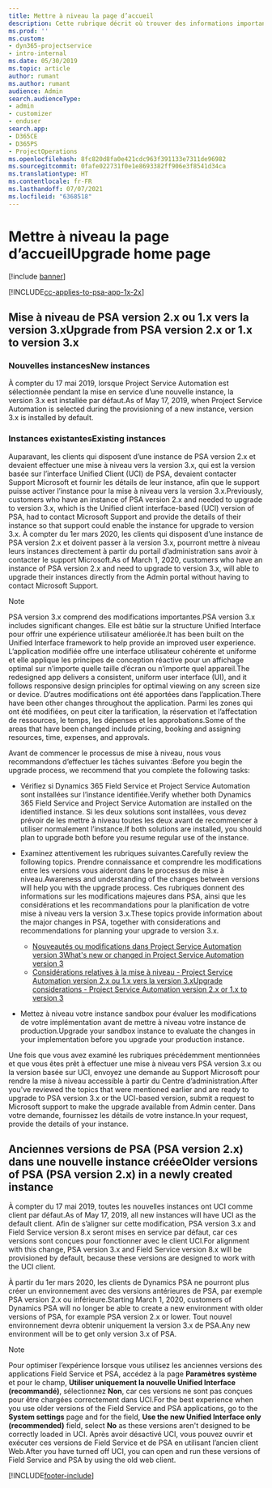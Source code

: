 ```yaml
---
title: Mettre à niveau la page d’accueil
description: Cette rubrique décrit où trouver des informations importantes concernant les fonctionnalités nouvelles et modifiées dans Dynamics 365 Project Service Automation, ainsi que le processus de mise à niveau vers la nouvelle version.
ms.prod: ''
ms.custom:
- dyn365-projectservice
- intro-internal
ms.date: 05/30/2019
ms.topic: article
author: rumant
ms.author: rumant
audience: Admin
search.audienceType:
- admin
- customizer
- enduser
search.app:
- D365CE
- D365PS
- ProjectOperations
ms.openlocfilehash: 8fc820d8fa0e421cdc963f391133e7311de96982
ms.sourcegitcommit: 0fafe022731f0e1e8693382ff906e3f8541d34ca
ms.translationtype: HT
ms.contentlocale: fr-FR
ms.lasthandoff: 07/07/2021
ms.locfileid: "6368518"
---
```

# <a name="upgrade-home-page"></a><span data-ttu-id="84929-103">Mettre à niveau la page d’accueil</span><span class="sxs-lookup"><span data-stu-id="84929-103">Upgrade home page</span></span>

[!include [banner](../includes/psa-now-project-operations.md)]

[!INCLUDE[cc-applies-to-psa-app-1x-2x](../includes/cc-applies-to-psa-app-1x-2x.md)]

## <a name="upgrade-from-psa-version-2x-or-1x-to-version-3x"></a><span data-ttu-id="84929-104">Mise à niveau de PSA version 2.x ou 1.x vers la version 3.x</span><span class="sxs-lookup"><span data-stu-id="84929-104">Upgrade from PSA version 2.x or 1.x to version 3.x</span></span>

### <a name="new-instances"></a><span data-ttu-id="84929-105">Nouvelles instances</span><span class="sxs-lookup"><span data-stu-id="84929-105">New instances</span></span>

<span data-ttu-id="84929-106">À compter du 17 mai 2019, lorsque Project Service Automation est sélectionnée pendant la mise en service d’une nouvelle instance, la version 3.x est installée par défaut.</span><span class="sxs-lookup"><span data-stu-id="84929-106">As of May 17, 2019, when Project Service Automation is selected during the provisioning of a new instance, version 3.x is installed by default.</span></span>

### <a name="existing-instances"></a><span data-ttu-id="84929-107">Instances existantes</span><span class="sxs-lookup"><span data-stu-id="84929-107">Existing instances</span></span>

<span data-ttu-id="84929-108">Auparavant, les clients qui disposent d’une instance de PSA version 2.x et devaient effectuer une mise à niveau vers la version 3.x, qui est la version basée sur l’interface Unified Client (UCI) de PSA, devaient contacter Support Microsoft et fournir les détails de leur instance, afin que le support puisse activer l’instance pour la mise à niveau vers la version 3.x.</span><span class="sxs-lookup"><span data-stu-id="84929-108">Previously, customers who have an instance of PSA version 2.x and needed to upgrade to version 3.x, which is the Unified client interface-based (UCI) version of PSA, had to contact Microsoft Support and provide the details of their instance so that support could enable the instance for upgrade to version 3.x.</span></span> <span data-ttu-id="84929-109">À compter du 1er mars 2020, les clients qui disposent d’une instance de PSA version 2.x et doivent passer à la version 3.x, pourront mettre à niveau leurs instances directement à partir du portail d’administration sans avoir à contacter le support Microsoft.</span><span class="sxs-lookup"><span data-stu-id="84929-109">As of March 1, 2020, customers who have an instance of PSA version 2.x and need to upgrade to version 3.x, will able to upgrade their instances directly from the Admin portal without having to contact Microsoft Support.</span></span>  

> [!NOTE]
> <span data-ttu-id="84929-110">PSA version 3.x comprend des modifications importantes.</span><span class="sxs-lookup"><span data-stu-id="84929-110">PSA version 3.x includes significant changes.</span></span> <span data-ttu-id="84929-111">Elle est bâtie sur la structure Unified Interface pour offrir une expérience utilisateur améliorée.</span><span class="sxs-lookup"><span data-stu-id="84929-111">It has been built on the Unified Interface framework to help provide an improved user experience.</span></span> <span data-ttu-id="84929-112">L’application modifiée offre une interface utilisateur cohérente et uniforme et elle applique les principes de conception réactive pour un affichage optimal sur n’importe quelle taille d’écran ou n’importe quel appareil.</span><span class="sxs-lookup"><span data-stu-id="84929-112">The redesigned app delivers a consistent, uniform user interface (UI), and it follows responsive design principles for optimal viewing on any screen size or device.</span></span> <span data-ttu-id="84929-113">D’autres modifications ont été apportées dans l’application.</span><span class="sxs-lookup"><span data-stu-id="84929-113">There have been other changes throughout the application.</span></span> <span data-ttu-id="84929-114">Parmi les zones qui ont été modifiées, on peut citer la tarification, la réservation et l’affectation de ressources, le temps, les dépenses et les approbations.</span><span class="sxs-lookup"><span data-stu-id="84929-114">Some of the areas that have been changed include pricing, booking and assigning resources, time, expenses, and approvals.</span></span>

<span data-ttu-id="84929-115">Avant de commencer le processus de mise à niveau, nous vous recommandons d’effectuer les tâches suivantes :</span><span class="sxs-lookup"><span data-stu-id="84929-115">Before you begin the upgrade process, we recommend that you complete the following tasks:</span></span>

- <span data-ttu-id="84929-116">Vérifiez si Dynamics 365 Field Service et Project Service Automation sont installées sur l’instance identifiée.</span><span class="sxs-lookup"><span data-stu-id="84929-116">Verify whether both Dynamics 365 Field Service and Project Service Automation are installed on the identified instance.</span></span> <span data-ttu-id="84929-117">Si les deux solutions sont installées, vous devez prévoir de les mettre à niveau toutes les deux avant de recommencer à utiliser normalement l’instance.</span><span class="sxs-lookup"><span data-stu-id="84929-117">If both solutions are installed, you should plan to upgrade both before you resume regular use of the instance.</span></span>
- <span data-ttu-id="84929-118">Examinez attentivement les rubriques suivantes.</span><span class="sxs-lookup"><span data-stu-id="84929-118">Carefully review the following topics.</span></span> <span data-ttu-id="84929-119">Prendre connaissance et comprendre les modifications entre les versions vous aideront dans le processus de mise à niveau.</span><span class="sxs-lookup"><span data-stu-id="84929-119">Awareness and understanding of the changes between versions will help you with the upgrade process.</span></span> <span data-ttu-id="84929-120">Ces rubriques donnent des informations sur les modifications majeures dans PSA, ainsi que les considérations et les recommandations pour la planification de votre mise à niveau vers la version 3.x.</span><span class="sxs-lookup"><span data-stu-id="84929-120">These topics provide information about the major changes in PSA, together with considerations and recommendations for planning your upgrade to version 3.x.</span></span>

    - [<span data-ttu-id="84929-121">Nouveautés ou modifications dans Project Service Automation version 3</span><span class="sxs-lookup"><span data-stu-id="84929-121">What's new or changed in Project Service Automation version 3</span></span>](whats-new-changed-v3.md)
    - [<span data-ttu-id="84929-122">Considérations relatives à la mise à niveau - Project Service Automation version 2.x ou 1.x vers la version 3.x</span><span class="sxs-lookup"><span data-stu-id="84929-122">Upgrade considerations - Project Service Automation version 2.x or 1.x to version 3</span></span>](upgrade-v3.md)

- <span data-ttu-id="84929-123">Mettez à niveau votre instance sandbox pour évaluer les modifications de votre implémentation avant de mettre à niveau votre instance de production.</span><span class="sxs-lookup"><span data-stu-id="84929-123">Upgrade your sandbox instance to evaluate the changes in your implementation before you upgrade your production instance.</span></span>

<span data-ttu-id="84929-124">Une fois que vous avez examiné les rubriques précédemment mentionnées et que vous êtes prêt à effectuer une mise à niveau vers PSA version 3.x ou la version basée sur UCI, envoyez une demande au Support Microsoft pour rendre la mise à niveau accessible à partir du Centre d’administration.</span><span class="sxs-lookup"><span data-stu-id="84929-124">After you've reviewed the topics that were mentioned earlier and are ready to upgrade to PSA version 3.x or the UCI-based version, submit a request to Microsoft support to make the upgrade available from Admin center.</span></span> <span data-ttu-id="84929-125">Dans votre demande, fournissez les détails de votre instance.</span><span class="sxs-lookup"><span data-stu-id="84929-125">In your request, provide the details of your instance.</span></span>

## <a name="older-versions-of-psa-psa-version-2x-in-a-newly-created-instance"></a><span data-ttu-id="84929-126">Anciennes versions de PSA (PSA version 2.x) dans une nouvelle instance créée</span><span class="sxs-lookup"><span data-stu-id="84929-126">Older versions of PSA (PSA version 2.x) in a newly created instance</span></span>

<span data-ttu-id="84929-127">À compter du 17 mai 2019, toutes les nouvelles instances ont UCI comme client par défaut.</span><span class="sxs-lookup"><span data-stu-id="84929-127">As of May 17, 2019, all new instances will have UCI as the default client.</span></span> <span data-ttu-id="84929-128">Afin de s’aligner sur cette modification, PSA version 3.x and Field Service version 8.x seront mises en service par défaut, car ces versions sont conçues pour fonctionner avec le client UCI.</span><span class="sxs-lookup"><span data-stu-id="84929-128">For alignment with this change, PSA version 3.x and Field Service version 8.x will be provisioned by default, because these versions are designed to work with the UCI client.</span></span>

<span data-ttu-id="84929-129">À partir du 1er mars 2020, les clients de Dynamics PSA ne pourront plus créer un environnement avec des versions antérieures de PSA, par exemple PSA version 2.x ou inférieure.</span><span class="sxs-lookup"><span data-stu-id="84929-129">Starting March 1, 2020, customers of Dynamics PSA will no longer be able to create a new environment with older versions of PSA, for example PSA version 2.x or lower.</span></span> <span data-ttu-id="84929-130">Tout nouvel environnement devra obtenir uniquement la version 3.x de PSA.</span><span class="sxs-lookup"><span data-stu-id="84929-130">Any new environment will be to get only version 3.x of PSA.</span></span>

> [!NOTE]
> <span data-ttu-id="84929-131">Pour optimiser l’expérience lorsque vous utilisez les anciennes versions des applications Field Service et PSA, accédez à la page **Paramètres système** et pour le champ, **Utiliser uniquement la nouvelle Unified Interface (recommandé)**, sélectionnez **Non**, car ces versions ne sont pas conçues pour être chargées correctement dans UCI.</span><span class="sxs-lookup"><span data-stu-id="84929-131">For the best experience when you use older versions of the Field Service and PSA applications, go to the **System settings** page and for the field, **Use the new Unified Interface only (recommended)** field, select **No** as these versions aren't designed to be correctly loaded in UCI.</span></span> <span data-ttu-id="84929-132">Après avoir désactivé UCI, vous pouvez ouvrir et exécuter ces versions de Field Service et de PSA en utilisant l’ancien client Web.</span><span class="sxs-lookup"><span data-stu-id="84929-132">After you have turned off UCI, you can open and run these versions of Field Service and PSA by using the old web client.</span></span> 


[!INCLUDE[footer-include](../includes/footer-banner.md)]